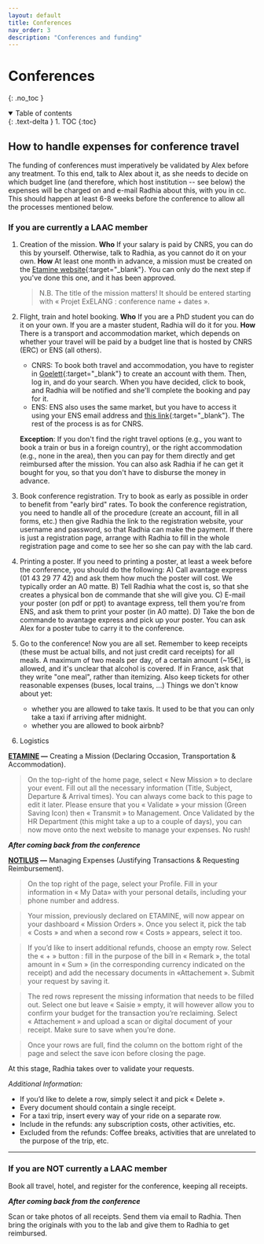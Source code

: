 ```yaml
---
layout: default
title: Conferences
nav_order: 3
description: "Conferences and funding"
---
```


# Conferences
{: .no_toc }

<details open markdown="block">
  <summary>
    Table of contents
  </summary>
  {: .text-delta }
1. TOC
{:toc}
</details>

## How to handle expenses for conference travel

The funding of conferences must imperatively be validated by Alex before any treatment. To this end, talk to Alex about it, as she needs to decide on which budget line (and therefore, which host institution -- see below) the expenses will be charged on and e-mail Radhia about this, with you in cc. This should happen at least 6-8 weeks before the conference to allow all the processes mentioned below.



### If you are currently a LAAC member

1. Creation of the mission. 
    **Who** If your salary is paid by CNRS, you can do this by yourself. Otherwise, talk to Radhia, as you cannot do it on your own. 
    **How** At least one month in advance, a mission must be created on the [Etamine website](https://etamine-connecte.cnrs.fr/infos){:target="_blank"}. You can only do the next step if you've done this one, and it has been approved. 
    >N.B. The title of the mission matters! It should be entered starting with « Projet ExELANG : conference name + dates ».
2. Flight, train and hotel booking.
    **Who** If you are a PhD student you can do it on your own. If you are a master student, Radhia will do it for you. 
    **How** There is a transport and accommodation market, which depends on whether your travel will be paid by a budget line that is hosted by CNRS (ERC) or ENS (all others). 
   - CNRS: To book both travel and accommodation, you have to register in [Goelett](https://accounts.goelett.com/login?signin=869d08e0ed98af3e978b4a87abab8108){:target="_blank"} to create an account with them. Then, log in, and do your search. When you have decided, click to book, and Radhia will be notified and she'll complete the booking and pay for it.
   - ENS: ENS also uses the same market, but you have to access it using your ENS email address and [this link](https://grp-ens-psl-marche-cnrs-amue.hellofcm.com/profiles/sign_in){:target="_blank"}. The rest of the process is as for CNRS.

    **Exception**: If you don't find the right travel options (e.g., you want to book a train or bus in a foreign country), or the right accommodation (e.g., none in the area), then you can pay for them directly and get reimbursed after the mission. You can also ask Radhia if he can get it bought for you, so that you don't have to disburse the money in advance.

3. Book conference registration. 
Try to book as early as possible in order to benefit from "early bird" rates. To book the conference registration, you need to handle all of the procedure (create an account, fill in all forms, etc.) then give Radhia the link to the registration website, your username and password, so that Radhia can make the payment. If there is just a registration page, arrange with Radhia to fill in the whole registration page and come to see her so she can pay with the lab card.

4. Printing a poster.
If you need to printing a poster, at least a week before the conference, you should do the following:
A) Call avantage express (01 43 29 77 42) and ask them how much the poster will cost. We typically order an A0 matte.
B) Tell Radhia what the cost is, so that she creates a physical bon de commande that she will give you.
C) E-mail your poster (on pdf or ppt) to avantage express, tell them you're from ENS, and ask them to print your poster (in A0 matte).
D) Take the bon de commande to avantage express and pick up your poster. You can ask Alex for a poster tube to carry it to the conference.

5. Go to the conference! 
Now you are all set. Remember to keep receipts (these must be actual bills, and not just credit card receipts) for all meals. A maximum of two meals per day, of a certain amount (~15€), is allowed, and it's unclear that alcohol is covered. If in France, ask that they write "one meal", rather than itemizing. Also keep tickets for other reasonable expenses (buses, local trains, ...)
Things we don't know about yet:
    - whether you are allowed to take taxis. It used to be that you can only take a taxi if arriving after midnight.
    - whether you are allowed to book airbnb?

6. Logistics

**[ETAMINE](https://etamine-connecte.cnrs.fr/infos) —** Creating a Mission (Declaring Occasion, Transportation & Accommodation).

> On the top-right of the home page, select « New Mission » to declare your event. Fill out all the necessary information (Title, Subject, Departure & Arrival times). You can always come back to this page to edit it later.
Please ensure that you « Validate » your mission (Green Saving Icon) then « Transmit » to Management.
Once Validated by the HR Department (this might take a up to a couple of days), you can now move onto the next website to manage your expenses. 
No rush!

_**After coming back from the conference**_

**[NOTILUS](https://esr-cnrs.notilus-inone.fr/#/Dashboard) —** Managing Expenses (Justifying Transactions & Requesting Reimbursement).

> On the top right of the page, select your Profile. Fill in your information in « My Data» with your personal details, including your phone number and address.

> Your mission, previously declared on ETAMINE, will now appear on your dashboard « Mission Orders ». Once you select it, pick the tab « Costs » and when a second row  « Costs » appears, select it too.

> If you’d like to insert additional refunds, choose an empty row.
Select the « + » button : fill in the purpose of the bill in « Remark », the total amount in « Sum » (in the corresponding currency indicated on the receipt) and add the necessary documents in «Attachement ». Submit your request by saving it.

> The red rows represent the missing information that needs to be filled out.
Select one but leave « Saisie » empty, it will however allow you to confirm your budget for the transaction you’re reclaiming.
Select « Attachement » and upload a scan or digital document of your receipt. Make sure to save when you’re done.

> Once your rows are full, find the column on the bottom right of the page and select the save icon before closing the page.

At this stage, Radhia takes over to validate your requests.

_Additional Information:_
* If you’d like to delete a row, simply select it and pick « Delete ».
* Every document should contain a single receipt.
* For a taxi trip, insert every way of your ride on a separate row.
* Include in the refunds: any subscription costs, other activities, etc.
* Excluded from the refunds: Coffee breaks, activities that are unrelated to the purpose of the trip, etc.

-----------------------


### If you are NOT currently a LAAC member

Book all travel, hotel, and register for the conference, keeping all receipts.

_**After coming back from the conference**_

Scan or take photos of all receipts. Send them via email to Radhia. Then bring the originals with you to the lab and give them to Radhia to get reimbursed.